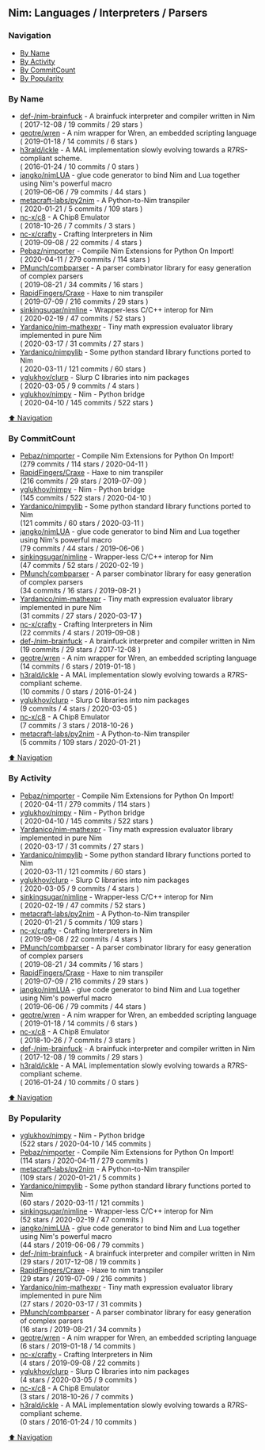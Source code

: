 ## Nim: Languages / Interpreters / Parsers


### Navigation

- [By Name](#by-name)
- [By Activity](#by-activity)
- [By CommitCount](#by-commitcount)
- [By Popularity](#by-popularity)

### By Name
<!-- PROJECTS_LIST -->
- [def-/nim-brainfuck](https://github.com/def-/nim-brainfuck) - A brainfuck interpreter and compiler written in Nim <br/> ( 2017-12-08 / 19 commits / 29 stars )
- [geotre/wren](https://github.com/geotre/wren) - A nim wrapper for Wren, an embedded scripting language <br/> ( 2019-01-18 / 14 commits / 6 stars )
- [h3rald/ickle](https://github.com/h3rald/ickle) - A MAL implementation slowly evolving towards a R7RS-compliant scheme. <br/> ( 2016-01-24 / 10 commits / 0 stars )
- [jangko/nimLUA](https://github.com/jangko/nimLUA) - glue code generator to bind Nim and Lua together using Nim's powerful macro <br/> ( 2019-06-06 / 79 commits / 44 stars )
- [metacraft-labs/py2nim](https://github.com/metacraft-labs/py2nim) - A Python-to-Nim transpiler <br/> ( 2020-01-21 / 5 commits / 109 stars )
- [nc-x/c8](https://github.com/nc-x/c8) - A Chip8 Emulator <br/> ( 2018-10-26 / 7 commits / 3 stars )
- [nc-x/crafty](https://github.com/nc-x/crafty) - Crafting Interpreters in Nim <br/> ( 2019-09-08 / 22 commits / 4 stars )
- [Pebaz/nimporter](https://github.com/Pebaz/nimporter) - Compile Nim Extensions for Python On Import! <br/> ( 2020-04-11 / 279 commits / 114 stars )
- [PMunch/combparser](https://github.com/PMunch/combparser) - A parser combinator library for easy generation of complex parsers <br/> ( 2019-08-21 / 34 commits / 16 stars )
- [RapidFingers/Craxe](https://github.com/RapidFingers/Craxe) - Haxe to nim transpiler <br/> ( 2019-07-09 / 216 commits / 29 stars )
- [sinkingsugar/nimline](https://github.com/sinkingsugar/nimline) - Wrapper-less C/C++ interop for Nim <br/> ( 2020-02-19 / 47 commits / 52 stars )
- [Yardanico/nim-mathexpr](https://github.com/Yardanico/nim-mathexpr) - Tiny math expression evaluator library implemented in pure Nim <br/> ( 2020-03-17 / 31 commits / 27 stars )
- [Yardanico/nimpylib](https://github.com/Yardanico/nimpylib) - Some python standard library functions ported to Nim <br/> ( 2020-03-11 / 121 commits / 60 stars )
- [yglukhov/clurp](https://github.com/yglukhov/clurp) - Slurp C libraries into nim packages <br/> ( 2020-03-05 / 9 commits / 4 stars )
- [yglukhov/nimpy](https://github.com/yglukhov/nimpy) - Nim - Python bridge <br/> ( 2020-04-10 / 145 commits / 522 stars )
<!-- /PROJECTS_LIST -->

[⬆ Navigation](#navigation)

### By CommitCount
<!-- COMMITCOUNT_LIST -->
- [Pebaz/nimporter](https://github.com/Pebaz/nimporter) - Compile Nim Extensions for Python On Import! <br/> (279 commits / 114 stars / 2020-04-11 )
- [RapidFingers/Craxe](https://github.com/RapidFingers/Craxe) - Haxe to nim transpiler <br/> (216 commits / 29 stars / 2019-07-09 )
- [yglukhov/nimpy](https://github.com/yglukhov/nimpy) - Nim - Python bridge <br/> (145 commits / 522 stars / 2020-04-10 )
- [Yardanico/nimpylib](https://github.com/Yardanico/nimpylib) - Some python standard library functions ported to Nim <br/> (121 commits / 60 stars / 2020-03-11 )
- [jangko/nimLUA](https://github.com/jangko/nimLUA) - glue code generator to bind Nim and Lua together using Nim's powerful macro <br/> (79 commits / 44 stars / 2019-06-06 )
- [sinkingsugar/nimline](https://github.com/sinkingsugar/nimline) - Wrapper-less C/C++ interop for Nim <br/> (47 commits / 52 stars / 2020-02-19 )
- [PMunch/combparser](https://github.com/PMunch/combparser) - A parser combinator library for easy generation of complex parsers <br/> (34 commits / 16 stars / 2019-08-21 )
- [Yardanico/nim-mathexpr](https://github.com/Yardanico/nim-mathexpr) - Tiny math expression evaluator library implemented in pure Nim <br/> (31 commits / 27 stars / 2020-03-17 )
- [nc-x/crafty](https://github.com/nc-x/crafty) - Crafting Interpreters in Nim <br/> (22 commits / 4 stars / 2019-09-08 )
- [def-/nim-brainfuck](https://github.com/def-/nim-brainfuck) - A brainfuck interpreter and compiler written in Nim <br/> (19 commits / 29 stars / 2017-12-08 )
- [geotre/wren](https://github.com/geotre/wren) - A nim wrapper for Wren, an embedded scripting language <br/> (14 commits / 6 stars / 2019-01-18 )
- [h3rald/ickle](https://github.com/h3rald/ickle) - A MAL implementation slowly evolving towards a R7RS-compliant scheme. <br/> (10 commits / 0 stars / 2016-01-24 )
- [yglukhov/clurp](https://github.com/yglukhov/clurp) - Slurp C libraries into nim packages <br/> (9 commits / 4 stars / 2020-03-05 )
- [nc-x/c8](https://github.com/nc-x/c8) - A Chip8 Emulator <br/> (7 commits / 3 stars / 2018-10-26 )
- [metacraft-labs/py2nim](https://github.com/metacraft-labs/py2nim) - A Python-to-Nim transpiler <br/> (5 commits / 109 stars / 2020-01-21 )
<!-- /COMMITCOUNT_LIST -->
[⬆ Navigation](#navigation)

### By Activity
<!-- ACTIVITY_LIST -->
- [Pebaz/nimporter](https://github.com/Pebaz/nimporter) - Compile Nim Extensions for Python On Import! <br/> ( 2020-04-11 / 279 commits / 114 stars )
- [yglukhov/nimpy](https://github.com/yglukhov/nimpy) - Nim - Python bridge <br/> ( 2020-04-10 / 145 commits / 522 stars )
- [Yardanico/nim-mathexpr](https://github.com/Yardanico/nim-mathexpr) - Tiny math expression evaluator library implemented in pure Nim <br/> ( 2020-03-17 / 31 commits / 27 stars )
- [Yardanico/nimpylib](https://github.com/Yardanico/nimpylib) - Some python standard library functions ported to Nim <br/> ( 2020-03-11 / 121 commits / 60 stars )
- [yglukhov/clurp](https://github.com/yglukhov/clurp) - Slurp C libraries into nim packages <br/> ( 2020-03-05 / 9 commits / 4 stars )
- [sinkingsugar/nimline](https://github.com/sinkingsugar/nimline) - Wrapper-less C/C++ interop for Nim <br/> ( 2020-02-19 / 47 commits / 52 stars )
- [metacraft-labs/py2nim](https://github.com/metacraft-labs/py2nim) - A Python-to-Nim transpiler <br/> ( 2020-01-21 / 5 commits / 109 stars )
- [nc-x/crafty](https://github.com/nc-x/crafty) - Crafting Interpreters in Nim <br/> ( 2019-09-08 / 22 commits / 4 stars )
- [PMunch/combparser](https://github.com/PMunch/combparser) - A parser combinator library for easy generation of complex parsers <br/> ( 2019-08-21 / 34 commits / 16 stars )
- [RapidFingers/Craxe](https://github.com/RapidFingers/Craxe) - Haxe to nim transpiler <br/> ( 2019-07-09 / 216 commits / 29 stars )
- [jangko/nimLUA](https://github.com/jangko/nimLUA) - glue code generator to bind Nim and Lua together using Nim's powerful macro <br/> ( 2019-06-06 / 79 commits / 44 stars )
- [geotre/wren](https://github.com/geotre/wren) - A nim wrapper for Wren, an embedded scripting language <br/> ( 2019-01-18 / 14 commits / 6 stars )
- [nc-x/c8](https://github.com/nc-x/c8) - A Chip8 Emulator <br/> ( 2018-10-26 / 7 commits / 3 stars )
- [def-/nim-brainfuck](https://github.com/def-/nim-brainfuck) - A brainfuck interpreter and compiler written in Nim <br/> ( 2017-12-08 / 19 commits / 29 stars )
- [h3rald/ickle](https://github.com/h3rald/ickle) - A MAL implementation slowly evolving towards a R7RS-compliant scheme. <br/> ( 2016-01-24 / 10 commits / 0 stars )
<!-- /ACTIVITY_LIST -->

[⬆ Navigation](#navigation)

### By Popularity
<!-- POPULARITY_LIST -->
- [yglukhov/nimpy](https://github.com/yglukhov/nimpy) - Nim - Python bridge <br/> (522 stars / 2020-04-10 / 145 commits )
- [Pebaz/nimporter](https://github.com/Pebaz/nimporter) - Compile Nim Extensions for Python On Import! <br/> (114 stars / 2020-04-11 / 279 commits )
- [metacraft-labs/py2nim](https://github.com/metacraft-labs/py2nim) - A Python-to-Nim transpiler <br/> (109 stars / 2020-01-21 / 5 commits )
- [Yardanico/nimpylib](https://github.com/Yardanico/nimpylib) - Some python standard library functions ported to Nim <br/> (60 stars / 2020-03-11 / 121 commits )
- [sinkingsugar/nimline](https://github.com/sinkingsugar/nimline) - Wrapper-less C/C++ interop for Nim <br/> (52 stars / 2020-02-19 / 47 commits )
- [jangko/nimLUA](https://github.com/jangko/nimLUA) - glue code generator to bind Nim and Lua together using Nim's powerful macro <br/> (44 stars / 2019-06-06 / 79 commits )
- [def-/nim-brainfuck](https://github.com/def-/nim-brainfuck) - A brainfuck interpreter and compiler written in Nim <br/> (29 stars / 2017-12-08 / 19 commits )
- [RapidFingers/Craxe](https://github.com/RapidFingers/Craxe) - Haxe to nim transpiler <br/> (29 stars / 2019-07-09 / 216 commits )
- [Yardanico/nim-mathexpr](https://github.com/Yardanico/nim-mathexpr) - Tiny math expression evaluator library implemented in pure Nim <br/> (27 stars / 2020-03-17 / 31 commits )
- [PMunch/combparser](https://github.com/PMunch/combparser) - A parser combinator library for easy generation of complex parsers <br/> (16 stars / 2019-08-21 / 34 commits )
- [geotre/wren](https://github.com/geotre/wren) - A nim wrapper for Wren, an embedded scripting language <br/> (6 stars / 2019-01-18 / 14 commits )
- [nc-x/crafty](https://github.com/nc-x/crafty) - Crafting Interpreters in Nim <br/> (4 stars / 2019-09-08 / 22 commits )
- [yglukhov/clurp](https://github.com/yglukhov/clurp) - Slurp C libraries into nim packages <br/> (4 stars / 2020-03-05 / 9 commits )
- [nc-x/c8](https://github.com/nc-x/c8) - A Chip8 Emulator <br/> (3 stars / 2018-10-26 / 7 commits )
- [h3rald/ickle](https://github.com/h3rald/ickle) - A MAL implementation slowly evolving towards a R7RS-compliant scheme. <br/> (0 stars / 2016-01-24 / 10 commits )
<!-- /POPULARITY_LIST -->

[⬆ Navigation](#navigation)
